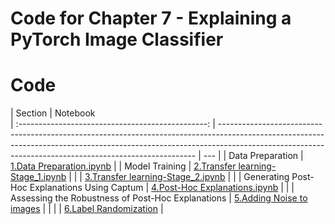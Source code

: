 # Code for Chapter 7 - Explaining a PyTorch Image Classifier

# Code

|                      Section                      | Notebook                                                                                             
| :-----------------------------------------------: | ------------------------------------------------------------------------------------------------------------------------------------------------------------------------------------------------------------------------------------ | --- |
|                 Data Preparation                  | [1.Data Preparation.ipynb](https://github.com/ml-for-high-risk-apps-book/Machine-Learning-for-High-Risk-Applications-Book/blob/main/code/Chapter-7/1.Data%20Preparation.ipynb "1.Data Preparation.ipynb")                            |
|                  Model Training                   | [2.Transfer learning-Stage_1.ipynb](https://github.com/ml-for-high-risk-apps-book/Machine-Learning-for-High-Risk-Applications-Book/blob/main/code/Chapter-7/2.Transfer%20learning-Stage_1.ipynb "2.Transfer learning-Stage_1.ipynb") |
|                                                   | [3.Transfer learning-Stage_2.ipynb](https://github.com/ml-for-high-risk-apps-book/Machine-Learning-for-High-Risk-Applications-Book/blob/main/code/Chapter-7/3.Transfer%20learning-Stage_2.ipynb "3.Transfer learning-Stage_2.ipynb") |     |
|   Generating Post-Hoc Explanations Using Captum   | [4.Post-Hoc Explanations.ipynb](https://github.com/ml-for-high-risk-apps-book/Machine-Learning-for-High-Risk-Applications-Book/blob/main/code/Chapter-7/4.Post-Hoc%20Explanations.ipynb "4.Post-Hoc Explanations.ipynb")             |     |
| Assessing the Robustness of Post-Hoc Explanations | [5.Adding Noise to images](https://github.com/ml-for-high-risk-apps-book/Machine-Learning-for-High-Risk-Applications-Book/blob/main/code/Chapter-7/5.Adding%20Noise%20to%20images%20.ipynb)                                          |     |
|                                                   | [6.Label Randomization](https://github.com/ml-for-high-risk-apps-book/Machine-Learning-for-High-Risk-Applications-Book/blob/main/code/Chapter-7/6.Label_Randomization.ipynb)                                                         |
